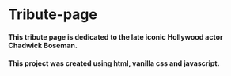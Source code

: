 # Tribute-page
#### This tribute page is dedicated to the late iconic Hollywood actor Chadwick Boseman. 
#### This project was created using html, vanilla css and javascript.
